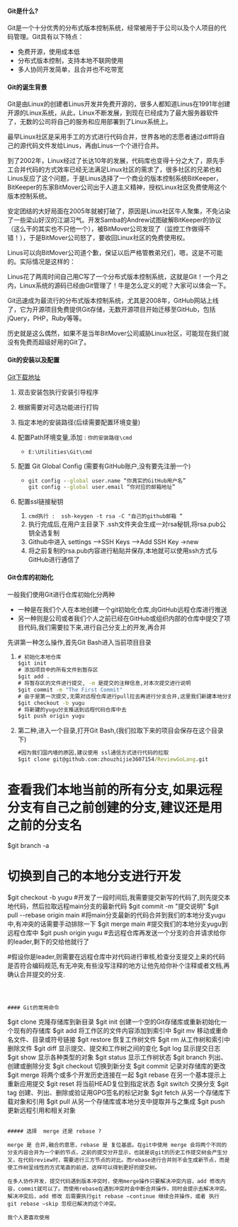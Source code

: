 #### Git是什么?

Git是一个十分优秀的分布式版本控制系统，经常被用于于公司以及个人项目的代码管理。Git具有以下特点：

- 免费开源，使用成本低
- 分布式版本控制，支持本地不联网使用
- 多人协同开发简单，且合并也不吃带宽

#### Git的诞生背景

Git是由Linux的创建者Linus开发并免费开源的，很多人都知道Linus在1991年创建开源的Linux系统，从此，Linux不断发展，到现在已经成为了最大服务器软件了，无数的公司将自己的服务和应用部署到了Linux系统上。

最早Linux社区是采用手工的方式进行代码合并，世界各地的志愿者通过diff将自己的源代码文件发给Linus，再由Linus一个个进行合并。

到了2002年，Linux经过了长达10年的发展，代码库也变得十分之大了，原先手工合并代码的方式效率已经无法满足Linux社区的需求了，很多社区的兄弟也和Linus反应了这个问题，于是Linus选择了一个商业的版本控制系统BitKeeper，BitKeeper的东家BitMover公司出于人道主义精神，授权Linux社区免费使用这个版本控制系统。 

安定团结的大好局面在2005年就被打破了，原因是Linux社区牛人聚集，不免沾染了一些梁山好汉的江湖习气。开发Samba的Andrew试图破解BitKeeper的协议（这么干的其实也不只他一个），被BitMover公司发现了（监控工作做得不错！），于是BitMover公司怒了，要收回Linux社区的免费使用权。

Linus可以向BitMover公司道个歉，保证以后严格管教弟兄们，嗯，这是不可能的。实际情况是这样的：

Linus花了两周时间自己用C写了一个分布式版本控制系统，这就是Git！一个月之内，Linux系统的源码已经由Git管理了！牛是怎么定义的呢？大家可以体会一下。

Git迅速成为最流行的分布式版本控制系统，尤其是2008年，GitHub网站上线了，它为开源项目免费提供Git存储，无数开源项目开始迁移至GitHub，包括jQuery，PHP，Ruby等等。

历史就是这么偶然，如果不是当年BitMover公司威胁Linux社区，可能现在我们就没有免费而超级好用的Git了。

#### Git的安装以及配置

[Git下载地址](https://git-scm.com/download/windows)

1. 双击安装包执行安装引导程序

2. 根据需要对可选功能进行打钩

3. 指定本地的安装路径(后续需要配置环境变量)

4. 配置Path环境变量,添加 : `你的安装路径\cmd`

   - `E:\Utilities\Git\cmd`

5. 配置 Git Global Config  (需要有GitHub账户,没有要先注册一个)

   - ```cmd
     git config --global user.name “你真实的GitHub用户名”
     git config --global user.email “你对应的邮箱地址”
     ```

6. 配置ssl链接秘钥

   1. `cmd执行 :  ssh-keygen -t rsa -C "自己的github邮箱 “`
   2. 执行完成后,在用户主目录下 .ssh文件夹会生成一对rsa秘钥,将rsa.pub公钥全选复制
   3.  Github中进入  settings -->SSH Keys -->Add SSH Key ->new 
   4. 将之前复制的rsa.pub内容进行粘贴并保存,本地就可以使用ssh方式与GitHub进行通信了

#### Git仓库的初始化

一般我们使用Git进行仓库初始化分两种

- 一种是在我们个人在本地创建一个git初始化仓库,向GitHub远程仓库进行推送
- 另一种则是公司或者我们个人之前已经在GitHub或组织内部的仓库中提交了项目代码,我们需要拉下来,进行自己分支上的开发,再合并

先讲第一种怎么操作,首先Git Bash进入当前项目目录

1. ```cmd
   # 初始化本地仓库
   $git init 
   # 添加项目中的所有文件到暂存区
   $git add .
   # 将暂存区的文件进行提交, -m 是提交的注释信息,对本次提交进行说明
   $git commit -m "The First Commit"
   # 由于是第一次提交,无需对远程仓库进行pull拉去再进行分支合并,这里我们新建本地分支yugu
   $git checkout -b yugu
   # 将新建的yugu分支推送到远程代码仓库中去
   $git push origin yugu
   ```

2. 第二种,进入一个目录,打开Git Bash,(我们拉取下来的项目会保存在这个目录下)

   ```cmd
   #因为我们国内墙的原因,建议使用 ssl通信方式进行代码的拉取
   $git clone git@github.com:zhouzhijie3607154/ReviewGoLang.git
# 查看我们本地当前的所有分支,如果远程分支有自己之前创建的分支,建议还是用之前的分支名
   $git branch -a
   # 切换到自己的本地分支进行开发
   $git checkout -b yugu
   #开发了一段时间后,我需要提交新写的代码了,则先提交本地代码，然后拉取远程main分支的最新代码
   $git commit -m "提交说明"
   $git pull --rebase origin main
   #将main分支最新的代码合并到我们的本地分支yugu中,有冲突的话需要手动排除一下
   $git merge main
   #提交我们的本地分支yugu到远程仓库中
   $git push origin yugu
   #去远程仓库再发送一个分支的合并请求给你的leader,剩下的交给他就行了
   
   #假设你是leader,则需要在远程仓库中对代码进行审核,检查分支提交上来的代码是否符合编码规范,有无冲突,有些没写注释的地方让他先给你补个注释或者文档,再确认合并提交的分支.
   
   ```
   
   

#### Git的常用命令

```
$git clone 克隆存储库到新目录 
$git init  创建一个空的Git存储库或重新初始化一个现有的存储库
$git add 将工作区的文件内容添加到索引中
$git mv 移动或重命名文件、目录或符号链接
$git restore 恢复工作树文件
$git rm 从工作树和索引中删除文件
$git diff 显示提交、提交和工作树之间的变化
$git log 显示提交日志
$git show 显示各种类型的对象
$git status 显示工作树状态
$git branch 列出、创建或删除分支
$git checkout 切换到新分支
$git commit 记录对存储库的更改
$git merge 将两个或多个开发历史连接在一起
$git rebase 在另一个基本提示上重新应用提交
$git reset 将当前HEAD复位到指定状态
$git switch 交换分支
$git tag 创建、列出、删除或验证用GPG签名的标记对象
$git fetch 从另一个存储库下载对象和引用
$git pull 从另一个存储库或本地分支中提取并与之集成
$git push 更新远程引用和相关对象
```

##### 选择  merge 还是 rebase ?

merge 是 合并,融合的意思，rebase 是 复位基底。在git中使用 merge 会将两个不同的分支内容合并为一个新的节点，之前的提交分开显示，也就是说git的历史工作提交树会产生分叉，在代码review时，需要进行三方节点的对比。而rebase进行合并则不会生成新节点，而是使工作树呈线性的方式笔直的前进，这样可以得到更好的提交树。

在多人协作开发，提交代码遇到版本冲突时，使用merge操作只要解决冲突内容，add 修改内容，commit就可以了。而使用rebase在遇到冲突时会中断合并操作，同时会提示去解决冲突。解决冲突后，add 修改 后需要执行git rebase –continue 继续合并操作，或者 执行 git rebase –skip 忽视已解决的这个冲突。

我个人更喜欢使用

